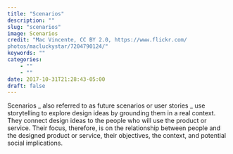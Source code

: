 ```yaml
---
title: "Scenarios"
description: ""
slug: "scenarios"
image: Scenarios
credit: "Mac Vincente, CC BY 2.0, https://www.flickr.com/photos/macluckystar/7204790124/"
keywords: ""
categories:
    - ""
    - ""
date: 2017-10-31T21:28:43-05:00
draft: false
---
```


Scenarios _ also referred to as future scenarios or user stories _ use storytelling to explore design ideas by grounding them in a real context. They connect design ideas to the people who will use the product or service. Their focus, therefore, is on the relationship between people and the designed product or service, their objectives, the context, and potential social implications.
